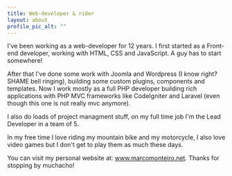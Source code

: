 ```yaml
---
title: Web-developer & rider
layout: about
profile_pic_alt: ""
---
```


I've been working as a web-developer for 12 years. I first started as a Front-end developer, working with HTML, CSS and JavaScript. A guy has to start somewhere!

After that I've done some work with Joomla and Wordpress (I know right? SHAME bell ringing), building some custom plugins, components and templates. Now I work mostly as a full PHP developer building rich applications with PHP MVC frameworks like CodeIgniter and Laravel (even though this one is not really mvc anymore).

I also do loads of project managment stuff, on my full time job I'm the Lead Developer in a team of 5.

In my free time I love riding my mountain bike and my motorcycle, I also love video games but I don't get to play them as much these days.

You can visit my personal website at: www.marcomonteiro.net. Thanks for stopping by muchacho!

